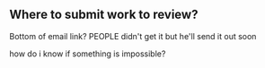## Where to submit work to review?
Bottom of email link?
PEOPLE didn't get it but he'll send it out soon



how do i know if something is impossible?